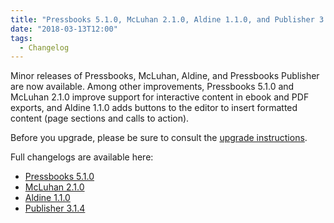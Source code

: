 ```yaml
---
title: "Pressbooks 5.1.0, McLuhan 2.1.0, Aldine 1.1.0, and Publisher 3.1.4"
date: "2018-03-13T12:00"
tags:
  - Changelog
---
```


Minor releases of Pressbooks, McLuhan, Aldine, and Pressbooks Publisher are now available.
Among other improvements, Pressbooks 5.1.0 and McLuhan 2.1.0 improve support for
interactive content in ebook and PDF exports, and Aldine 1.1.0 adds buttons to the editor
to insert formatted content (page sections and calls to action).

Before you upgrade, please be sure to consult the
[upgrade instructions](https://docs.pressbooks.org/upgrading/#upgrading-to-pressbooks-5-x).

Full changelogs are available here:

- [Pressbooks 5.1.0](https://docs.pressbooks.org/changelog/pressbooks/#5-1-0)
- [McLuhan 2.1.0](https://docs.pressbooks.org/changelog/pressbooks-book/#2-1-0)
- [Aldine 1.1.0](https://docs.pressbooks.org/changelog/pressbooks-aldine/#1-1-0)
- [Publisher 3.1.4](https://docs.pressbooks.org/changelog/pressbooks-publisher/#3-1-4)
